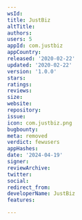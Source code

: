 ```yaml
---
wsId: 
title: JustBiz
altTitle: 
authors: 
users: 5
appId: com.justbiz
appCountry: 
released: '2020-02-22'
updated: '2020-02-22'
version: '1.0.0'
stars: 
ratings: 
reviews: 
size: 
website: 
repository: 
issue: 
icon: com.justbiz.png
bugbounty: 
meta: removed
verdict: fewusers
appHashes: 
date: '2024-04-19'
signer: 
reviewArchive: 
twitter: 
social: 
redirect_from: 
developerName: JustBiz
features: 

---
```


